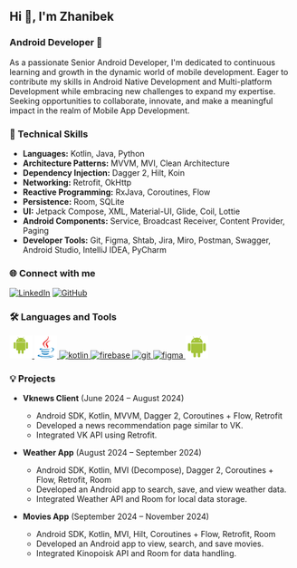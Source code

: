 ## Hi 👋, I'm Zhanibek

### Android Developer 🌟

As a passionate Senior Android Developer, I'm dedicated to continuous learning and growth in the dynamic world of mobile development. Eager to contribute my skills in Android Native Development and Multi-platform Development while embracing new challenges to expand my expertise. Seeking opportunities to collaborate, innovate, and make a meaningful impact in the realm of Mobile App Development.

### 🔧 Technical Skills

- **Languages:** Kotlin, Java, Python
- **Architecture Patterns:** MVVM, MVI, Clean Architecture
- **Dependency Injection:** Dagger 2, Hilt, Koin
- **Networking:** Retrofit, OkHttp
- **Reactive Programming:** RxJava, Coroutines, Flow
- **Persistence:** Room, SQLite
- **UI:** Jetpack Compose, XML, Material-UI, Glide, Coil, Lottie
- **Android Components:** Service, Broadcast Receiver, Content Provider, Paging
- **Developer Tools:** Git, Figma, Shtab, Jira, Miro, Postman, Swagger, Android Studio, IntelliJ IDEA, PyCharm

### 🌐 Connect with me

[![LinkedIn](https://img.shields.io/badge/LinkedIn-0077B5?style=for-the-badge&logo=linkedin&logoColor=white)](https://linkedin.com/in/zhanibek-ali-4a7397347/)
[![GitHub](https://img.shields.io/badge/GitHub-181717?style=for-the-badge&logo=github&logoColor=white)](https://github.com/javerliyex)

### 🛠️ Languages and Tools

<p align="left">
  <a href="https://developer.android.com" target="_blank" rel="noreferrer">
    <img src="https://raw.githubusercontent.com/devicons/devicon/master/icons/android/android-original-wordmark.svg" alt="android" width="40" height="40"/>
  </a>
  <a href="https://www.java.com" target="_blank" rel="noreferrer">
    <img src="https://raw.githubusercontent.com/devicons/devicon/master/icons/java/java-original.svg" alt="java" width="40" height="40"/>
  </a>
  <a href="https://kotlinlang.org" target="_blank" rel="noreferrer">
    <img src="https://www.vectorlogo.zone/logos/kotlinlang/kotlinlang-icon.svg" alt="kotlin" width="40" height="40"/>
  </a>
  <a href="https://firebase.google.com/" target="_blank" rel="noreferrer">
    <img src="https://www.vectorlogo.zone/logos/firebase/firebase-icon.svg" alt="firebase" width="40" height="40"/>
  </a>
  <a href="https://git-scm.com/" target="_blank" rel="noreferrer">
    <img src="https://www.vectorlogo.zone/logos/git-scm/git-scm-icon.svg" alt="git" width="40" height="40"/>
  </a>
  <a href="https://www.figma.com/" target="_blank" rel="noreferrer">
    <img src="https://www.vectorlogo.zone/logos/figma/figma-icon.svg" alt="figma" width="40" height="40"/>
  </a>
  <a href="https://developer.android.com/jetpack/compose" target="_blank" rel="noreferrer">
    <img src="https://raw.githubusercontent.com/devicons/devicon/master/icons/android/android-original.svg" alt="Jetpack Compose" width="40" height="40"/>
  </a>
</p>

### 💡 Projects

- **Vknews Client** (June 2024 – August 2024)
  - Android SDK, Kotlin, MVVM, Dagger 2, Coroutines + Flow, Retrofit
  - Developed a news recommendation page similar to VK.
  - Integrated VK API using Retrofit.

- **Weather App** (August 2024 – September 2024)
  - Android SDK, Kotlin, MVI (Decompose), Dagger 2, Coroutines + Flow, Retrofit, Room
  - Developed an Android app to search, save, and view weather data.
  - Integrated Weather API and Room for local data storage.

- **Movies App** (September 2024 – November 2024)
  - Android SDK, Kotlin, MVI, Hilt, Coroutines + Flow, Retrofit, Room
  - Developed an Android app to view, search, and save movies.
  - Integrated Kinopoisk API and Room for data handling.
